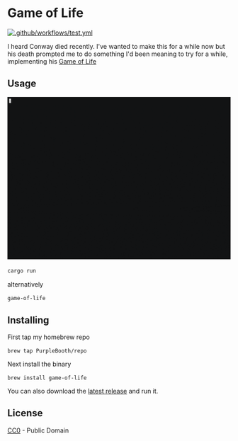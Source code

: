 # Game of Life

[![.github/workflows/test.yml](https://github.com/PurpleBooth/game-of-life/workflows/.github/workflows/test.yml/badge.svg)](https://github.com/PurpleBooth/game-of-life/actions?query=workflow%3A.github%2Fworkflows%2Ftest.yml)

I heard Conway died recently. I've wanted to make this for a while now
but his death prompted me to do something I'd been meaning to try for a
while, implementing his [Game of
Life](https://en.wikipedia.org/wiki/Conway%27s_Game_of_Life)

## Usage

![./game-of-life](./demo.gif)

``` bash
cargo run
```

alternatively

    game-of-life

## Installing

First tap my homebrew repo

``` shell
brew tap PurpleBooth/repo
```

Next install the binary

``` shell
brew install game-of-life
```

You can also download the [latest
release](https://github.com/PurpleBooth/game-of-life/releases/latest)
and run it.

## License

[CC0](LICENSE.md) - Public Domain
